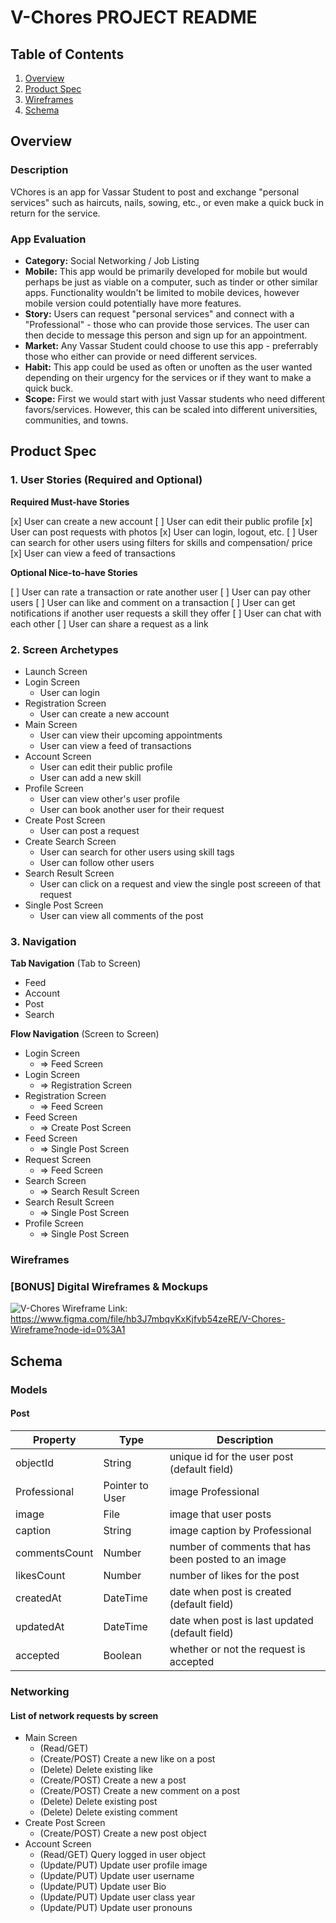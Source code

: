 # V-Chores PROJECT README

## Table of Contents
1. [Overview](#Overview)
1. [Product Spec](#Product-Spec)
1. [Wireframes](#Wireframes)
1. [Schema](#Schema)

## Overview
### Description
VChores is an app for Vassar Student to post and exchange "personal services" such as haircuts, nails, sowing, etc., or even make a quick buck in return for the service. 

### App Evaluation
- **Category:** Social Networking / Job Listing
- **Mobile:** This app would be primarily developed for mobile but would perhaps be just as viable on a computer, such as tinder or other similar apps. Functionality wouldn't be limited to mobile devices, however mobile version could potentially have more features.
- **Story:** Users can request "personal services" and connect with a "Professional" - those who can provide those services. The user can then decide to message this person and sign up for an appointment. 
- **Market:** Any Vassar Student could choose to use this app - preferrably those who either can provide or need different services. 
- **Habit:** This app could be used as often or unoften as the user wanted depending on their urgency for the services or if they want to make a quick buck. 
- **Scope:** First we would start with just Vassar students who need different favors/services. However, this can be scaled into different universities, communities, and towns. 


## Product Spec
### 1. User Stories (Required and Optional)

**Required Must-have Stories**

[x] User can create a new account
[ ] User can edit their public profile 
[x] User can post requests with photos 
[x] User can login, logout, etc. 
[ ] User can search for other users using filters for skills and compensation/ price 
[x] User can view a feed of transactions

**Optional Nice-to-have Stories**

[ ] User can rate a transaction or rate another user 
[ ] User can pay other users 
[ ] User can like and comment on a transaction 
[ ] User can get notifications if another user requests a skill they offer 
[ ] User can chat with each other
[ ] User can share a request as a link

### 2. Screen Archetypes

* Launch Screen
* Login Screen
   * User can login
* Registration Screen
    * User can create a new account 
* Main Screen
    *  User can view their upcoming appointments 
    *  User can view a feed of transactions
* Account Screen
    * User can edit their public profile 
    * User can add a new skill 
* Profile Screen
    * User can view other's user profile 
    * User can book another user for their request 
* Create Post Screen 
    * User can post a request 
* Create Search Screen 
    * User can search for other users using skill tags  
    * User can follow other users 
* Search Result Screen 
    * User can click on a request and view the single post screeen of that request 
* Single Post Screen 
    * User can view all comments of the post 

### 3. Navigation

**Tab Navigation** (Tab to Screen)

* Feed
* Account 
* Post 
* Search 

**Flow Navigation** (Screen to Screen)

* Login Screen
    * => Feed Screen 
* Login Screen
    * => Registration Screen
* Registration Screen 
    * => Feed Screen 
* Feed Screen 
    * => Create Post Screen 
* Feed Screen
    * => Single Post Screen
* Request Screen
    * => Feed Screen 
* Search Screen
    * => Search Result Screen 
* Search Result Screen 
    * => Single Post Screen 
* Profile Screen 
    * => Single Post Screen 

### Wireframes
### [BONUS] Digital Wireframes & Mockups
![V-Chores Wireframe](https://user-images.githubusercontent.com/78479343/162598268-358b6d8d-f77e-475b-a412-426c73189880.png)
Link: https://www.figma.com/file/hb3J7mbqvKxKjfvb54zeRE/V-Chores-Wireframe?node-id=0%3A1

## Schema 
### Models
#### Post

   | Property      | Type     | Description |
   | ------------- | -------- | ------------|
   | objectId      | String   | unique id for the user post (default field) |
   | Professional  | Pointer to User| image Professional |
   | image         | File     | image that user posts |
   | caption       | String   | image caption by Professional |
   | commentsCount | Number   | number of comments that has been posted to an image |
   | likesCount    | Number   | number of likes for the post |
   | createdAt     | DateTime | date when post is created (default field) |
   | updatedAt     | DateTime | date when post is last updated (default field) |
   | accepted      | Boolean  | whether or not the request is accepted |
   
### Networking
#### List of network requests by screen
   - Main Screen
      - (Read/GET) 
      - (Create/POST) Create a new like on a post
      - (Delete) Delete existing like
      - (Create/POST) Create a new a post
      - (Create/POST) Create a new comment on a post
      - (Delete) Delete existing post
      - (Delete) Delete existing comment
   - Create Post Screen
      - (Create/POST) Create a new post object
   - Account Screen
      - (Read/GET) Query logged in user object
      - (Update/PUT) Update user profile image
      - (Update/PUT) Update user username
      - (Update/PUT) Update user Bio
      - (Update/PUT) Update user class year
      - (Update/PUT) Update user pronouns
